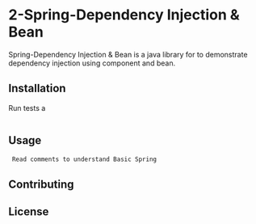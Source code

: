 # 2-Spring-Dependency Injection & Bean

Spring-Dependency Injection & Bean is a java library for to demonstrate dependency injection using component and bean.

## Installation
 Run tests a

```bash

```

## Usage

```python
 Read comments to understand Basic Spring
```

## Contributing

 

## License

 